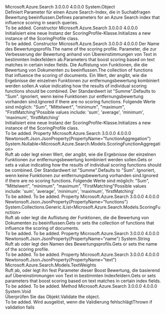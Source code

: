 <Type Name="ScoringProfile" FullName="Microsoft.Azure.Search.Models.ScoringProfile">
  <TypeSignature Language="C#" Value="public class ScoringProfile" />
  <TypeSignature Language="ILAsm" Value=".class public auto ansi beforefieldinit ScoringProfile extends System.Object" />
  <TypeSignature Language="DocId" Value="T:Microsoft.Azure.Search.Models.ScoringProfile" />
  <TypeSignature Language="VB.NET" Value="Public Class ScoringProfile" />
  <TypeSignature Language="F#" Value="type ScoringProfile = class" />
  <AssemblyInfo>
    <AssemblyName>Microsoft.Azure.Search</AssemblyName>
    <AssemblyVersion>3.0.0.0</AssemblyVersion>
    <AssemblyVersion>4.0.0.0</AssemblyVersion>
  </AssemblyInfo>
  <Base>
    <BaseTypeName>System.Object</BaseTypeName>
  </Base>
  <Interfaces />
  <Docs>
    <summary>
            <span data-ttu-id="e97ab-101">Definiert Parameter für einen Azure Search-Index, die in Suchabfragen Bewertung beeinflussen.</span><span class="sxs-lookup"><span data-stu-id="e97ab-101">Defines parameters for an Azure Search index that influence scoring in search queries.</span></span>
            <see href="https://docs.microsoft.com/rest/api/searchservice/Add-scoring-profiles-to-a-search-index" /></summary>
    <remarks>To be added.</remarks>
  </Docs>
  <Members>
    <Member MemberName=".ctor">
      <MemberSignature Language="C#" Value="public ScoringProfile ();" />
      <MemberSignature Language="ILAsm" Value=".method public hidebysig specialname rtspecialname instance void .ctor() cil managed" />
      <MemberSignature Language="DocId" Value="M:Microsoft.Azure.Search.Models.ScoringProfile.#ctor" />
      <MemberSignature Language="VB.NET" Value="Public Sub New ()" />
      <MemberType>Constructor</MemberType>
      <AssemblyInfo>
        <AssemblyName>Microsoft.Azure.Search</AssemblyName>
        <AssemblyVersion>3.0.0.0</AssemblyVersion>
        <AssemblyVersion>4.0.0.0</AssemblyVersion>
      </AssemblyInfo>
      <Parameters />
      <Docs>
        <summary>
            <span data-ttu-id="e97ab-102">Initialisiert eine neue Instanz der ScoringProfile-Klasse.</span><span class="sxs-lookup"><span data-stu-id="e97ab-102">Initializes a new instance of the ScoringProfile class.</span></span>
            </summary>
        <remarks>To be added.</remarks>
      </Docs>
    </Member>
    <Member MemberName=".ctor">
      <MemberSignature Language="C#" Value="public ScoringProfile (string name, Microsoft.Azure.Search.Models.TextWeights textWeights = null, System.Collections.Generic.IList&lt;Microsoft.Azure.Search.Models.ScoringFunction&gt; functions = null, Nullable&lt;Microsoft.Azure.Search.Models.ScoringFunctionAggregation&gt; functionAggregation = null);" />
      <MemberSignature Language="ILAsm" Value=".method public hidebysig specialname rtspecialname instance void .ctor(string name, class Microsoft.Azure.Search.Models.TextWeights textWeights, class System.Collections.Generic.IList`1&lt;class Microsoft.Azure.Search.Models.ScoringFunction&gt; functions, valuetype System.Nullable`1&lt;valuetype Microsoft.Azure.Search.Models.ScoringFunctionAggregation&gt; functionAggregation) cil managed" />
      <MemberSignature Language="DocId" Value="M:Microsoft.Azure.Search.Models.ScoringProfile.#ctor(System.String,Microsoft.Azure.Search.Models.TextWeights,System.Collections.Generic.IList{Microsoft.Azure.Search.Models.ScoringFunction},System.Nullable{Microsoft.Azure.Search.Models.ScoringFunctionAggregation})" />
      <MemberSignature Language="F#" Value="new Microsoft.Azure.Search.Models.ScoringProfile : string * Microsoft.Azure.Search.Models.TextWeights * System.Collections.Generic.IList&lt;Microsoft.Azure.Search.Models.ScoringFunction&gt; * Nullable&lt;Microsoft.Azure.Search.Models.ScoringFunctionAggregation&gt; -&gt; Microsoft.Azure.Search.Models.ScoringProfile" Usage="new Microsoft.Azure.Search.Models.ScoringProfile (name, textWeights, functions, functionAggregation)" />
      <MemberType>Constructor</MemberType>
      <AssemblyInfo>
        <AssemblyName>Microsoft.Azure.Search</AssemblyName>
        <AssemblyVersion>3.0.0.0</AssemblyVersion>
        <AssemblyVersion>4.0.0.0</AssemblyVersion>
      </AssemblyInfo>
      <Parameters>
        <Parameter Name="name" Type="System.String" />
        <Parameter Name="textWeights" Type="Microsoft.Azure.Search.Models.TextWeights" />
        <Parameter Name="functions" Type="System.Collections.Generic.IList&lt;Microsoft.Azure.Search.Models.ScoringFunction&gt;" />
        <Parameter Name="functionAggregation" Type="System.Nullable&lt;Microsoft.Azure.Search.Models.ScoringFunctionAggregation&gt;" />
      </Parameters>
      <Docs>
        <param name="name"><span data-ttu-id="e97ab-103">Der Name des Bewertungsprofils.</span><span class="sxs-lookup"><span data-stu-id="e97ab-103">The name of the scoring profile.</span></span></param>
        <param name="textWeights"><span data-ttu-id="e97ab-104">Parameter, die zur Verbesserung der Bewertung anhand von Übereinstimmungen von Text in bestimmten Indexfeldern ab.</span><span class="sxs-lookup"><span data-stu-id="e97ab-104">Parameters that boost scoring based on text matches in certain index fields.</span></span></param>
        <param name="functions"><span data-ttu-id="e97ab-105">Die Auflistung von Funktionen, die die Bewertung von Dokumenten zu beeinflussen.</span><span class="sxs-lookup"><span data-stu-id="e97ab-105">The collection of functions that influence the scoring of documents.</span></span></param>
        <param name="functionAggregation"><span data-ttu-id="e97ab-106">Ein Wert, der angibt, wie die Ergebnisse der einzelnen Funktionen zur entfernungsbewertung kombiniert werden sollen.</span><span class="sxs-lookup"><span data-stu-id="e97ab-106">A value indicating how the results of individual scoring functions should be combined.</span></span>
            <span data-ttu-id="e97ab-107">Der Standardwert ist "Summe".</span><span class="sxs-lookup"><span data-stu-id="e97ab-107">Defaults to "Sum".</span></span> <span data-ttu-id="e97ab-108">Ignoriert, wenn keine Funktionen zur entfernungsbewertung vorhanden sind.</span><span class="sxs-lookup"><span data-stu-id="e97ab-108">Ignored if there are no scoring functions.</span></span>
            <span data-ttu-id="e97ab-109">Folgende Werte sind möglich: "Sum", "Mittelwert", "minimum", "maximum", "FirstMatching"</span><span class="sxs-lookup"><span data-stu-id="e97ab-109">Possible values include: 'sum', 'average', 'minimum', 'maximum', 'firstMatching'</span></span></param>
        <summary>
            <span data-ttu-id="e97ab-110">Initialisiert eine neue Instanz der ScoringProfile-Klasse.</span><span class="sxs-lookup"><span data-stu-id="e97ab-110">Initializes a new instance of the ScoringProfile class.</span></span>
            </summary>
        <remarks>To be added.</remarks>
      </Docs>
    </Member>
    <Member MemberName="FunctionAggregation">
      <MemberSignature Language="C#" Value="public Nullable&lt;Microsoft.Azure.Search.Models.ScoringFunctionAggregation&gt; FunctionAggregation { get; set; }" />
      <MemberSignature Language="ILAsm" Value=".property instance valuetype System.Nullable`1&lt;valuetype Microsoft.Azure.Search.Models.ScoringFunctionAggregation&gt; FunctionAggregation" />
      <MemberSignature Language="DocId" Value="P:Microsoft.Azure.Search.Models.ScoringProfile.FunctionAggregation" />
      <MemberSignature Language="VB.NET" Value="Public Property FunctionAggregation As Nullable(Of ScoringFunctionAggregation)" />
      <MemberSignature Language="F#" Value="member this.FunctionAggregation : Nullable&lt;Microsoft.Azure.Search.Models.ScoringFunctionAggregation&gt; with get, set" Usage="Microsoft.Azure.Search.Models.ScoringProfile.FunctionAggregation" />
      <MemberType>Property</MemberType>
      <AssemblyInfo>
        <AssemblyName>Microsoft.Azure.Search</AssemblyName>
        <AssemblyVersion>3.0.0.0</AssemblyVersion>
        <AssemblyVersion>4.0.0.0</AssemblyVersion>
      </AssemblyInfo>
      <Attributes>
        <Attribute>
          <AttributeName>Newtonsoft.Json.JsonProperty(PropertyName="functionAggregation")</AttributeName>
        </Attribute>
      </Attributes>
      <ReturnValue>
        <ReturnType>System.Nullable&lt;Microsoft.Azure.Search.Models.ScoringFunctionAggregation&gt;</ReturnType>
      </ReturnValue>
      <Docs>
        <summary>
            <span data-ttu-id="e97ab-111">Ruft ab oder legt einen Wert, der angibt, wie die Ergebnisse der einzelnen Funktionen zur entfernungsbewertung kombiniert werden sollen.</span><span class="sxs-lookup"><span data-stu-id="e97ab-111">Gets or sets a value indicating how the results of individual scoring functions should be combined.</span></span> <span data-ttu-id="e97ab-112">Der Standardwert ist "Summe".</span><span class="sxs-lookup"><span data-stu-id="e97ab-112">Defaults to "Sum".</span></span> <span data-ttu-id="e97ab-113">Ignoriert, wenn keine Funktionen zur entfernungsbewertung vorhanden sind.</span><span class="sxs-lookup"><span data-stu-id="e97ab-113">Ignored if there are no scoring functions.</span></span> <span data-ttu-id="e97ab-114">Folgende Werte sind möglich: "Sum", "Mittelwert", "minimum", "maximum", "FirstMatching"</span><span class="sxs-lookup"><span data-stu-id="e97ab-114">Possible values include: 'sum', 'average', 'minimum', 'maximum', 'firstMatching'</span></span>
            </summary>
        <value>To be added.</value>
        <remarks>To be added.</remarks>
      </Docs>
    </Member>
    <Member MemberName="Functions">
      <MemberSignature Language="C#" Value="public System.Collections.Generic.IList&lt;Microsoft.Azure.Search.Models.ScoringFunction&gt; Functions { get; set; }" />
      <MemberSignature Language="ILAsm" Value=".property instance class System.Collections.Generic.IList`1&lt;class Microsoft.Azure.Search.Models.ScoringFunction&gt; Functions" />
      <MemberSignature Language="DocId" Value="P:Microsoft.Azure.Search.Models.ScoringProfile.Functions" />
      <MemberSignature Language="VB.NET" Value="Public Property Functions As IList(Of ScoringFunction)" />
      <MemberSignature Language="F#" Value="member this.Functions : System.Collections.Generic.IList&lt;Microsoft.Azure.Search.Models.ScoringFunction&gt; with get, set" Usage="Microsoft.Azure.Search.Models.ScoringProfile.Functions" />
      <MemberType>Property</MemberType>
      <AssemblyInfo>
        <AssemblyName>Microsoft.Azure.Search</AssemblyName>
        <AssemblyVersion>3.0.0.0</AssemblyVersion>
        <AssemblyVersion>4.0.0.0</AssemblyVersion>
      </AssemblyInfo>
      <Attributes>
        <Attribute>
          <AttributeName>Newtonsoft.Json.JsonProperty(PropertyName="functions")</AttributeName>
        </Attribute>
      </Attributes>
      <ReturnValue>
        <ReturnType>System.Collections.Generic.IList&lt;Microsoft.Azure.Search.Models.ScoringFunction&gt;</ReturnType>
      </ReturnValue>
      <Docs>
        <summary>
            <span data-ttu-id="e97ab-115">Ruft ab oder legt die Auflistung der Funktionen, die die Bewertung von Dokumenten zu beeinflussen.</span><span class="sxs-lookup"><span data-stu-id="e97ab-115">Gets or sets the collection of functions that influence the scoring of documents.</span></span>
            </summary>
        <value>To be added.</value>
        <remarks>To be added.</remarks>
      </Docs>
    </Member>
    <Member MemberName="Name">
      <MemberSignature Language="C#" Value="public string Name { get; set; }" />
      <MemberSignature Language="ILAsm" Value=".property instance string Name" />
      <MemberSignature Language="DocId" Value="P:Microsoft.Azure.Search.Models.ScoringProfile.Name" />
      <MemberSignature Language="VB.NET" Value="Public Property Name As String" />
      <MemberSignature Language="F#" Value="member this.Name : string with get, set" Usage="Microsoft.Azure.Search.Models.ScoringProfile.Name" />
      <MemberType>Property</MemberType>
      <AssemblyInfo>
        <AssemblyName>Microsoft.Azure.Search</AssemblyName>
        <AssemblyVersion>3.0.0.0</AssemblyVersion>
        <AssemblyVersion>4.0.0.0</AssemblyVersion>
      </AssemblyInfo>
      <Attributes>
        <Attribute>
          <AttributeName>Newtonsoft.Json.JsonProperty(PropertyName="name")</AttributeName>
        </Attribute>
      </Attributes>
      <ReturnValue>
        <ReturnType>System.String</ReturnType>
      </ReturnValue>
      <Docs>
        <summary>
            <span data-ttu-id="e97ab-116">Ruft ab oder legt den Namen des Bewertungsprofils.</span><span class="sxs-lookup"><span data-stu-id="e97ab-116">Gets or sets the name of the scoring profile.</span></span>
            </summary>
        <value>To be added.</value>
        <remarks>To be added.</remarks>
      </Docs>
    </Member>
    <Member MemberName="TextWeights">
      <MemberSignature Language="C#" Value="public Microsoft.Azure.Search.Models.TextWeights TextWeights { get; set; }" />
      <MemberSignature Language="ILAsm" Value=".property instance class Microsoft.Azure.Search.Models.TextWeights TextWeights" />
      <MemberSignature Language="DocId" Value="P:Microsoft.Azure.Search.Models.ScoringProfile.TextWeights" />
      <MemberSignature Language="VB.NET" Value="Public Property TextWeights As TextWeights" />
      <MemberSignature Language="F#" Value="member this.TextWeights : Microsoft.Azure.Search.Models.TextWeights with get, set" Usage="Microsoft.Azure.Search.Models.ScoringProfile.TextWeights" />
      <MemberType>Property</MemberType>
      <AssemblyInfo>
        <AssemblyName>Microsoft.Azure.Search</AssemblyName>
        <AssemblyVersion>3.0.0.0</AssemblyVersion>
        <AssemblyVersion>4.0.0.0</AssemblyVersion>
      </AssemblyInfo>
      <Attributes>
        <Attribute>
          <AttributeName>Newtonsoft.Json.JsonProperty(PropertyName="text")</AttributeName>
        </Attribute>
      </Attributes>
      <ReturnValue>
        <ReturnType>Microsoft.Azure.Search.Models.TextWeights</ReturnType>
      </ReturnValue>
      <Docs>
        <summary>
            <span data-ttu-id="e97ab-117">Ruft ab, oder legt ihn fest Parameter dieser Boost Bewertung, die basierend auf Übereinstimmungen von Text in bestimmten Indexfeldern.</span><span class="sxs-lookup"><span data-stu-id="e97ab-117">Gets or sets parameters that boost scoring based on text matches in certain index fields.</span></span>
            </summary>
        <value>To be added.</value>
        <remarks>To be added.</remarks>
      </Docs>
    </Member>
    <Member MemberName="Validate">
      <MemberSignature Language="C#" Value="public virtual void Validate ();" />
      <MemberSignature Language="ILAsm" Value=".method public hidebysig newslot virtual instance void Validate() cil managed" />
      <MemberSignature Language="DocId" Value="M:Microsoft.Azure.Search.Models.ScoringProfile.Validate" />
      <MemberSignature Language="VB.NET" Value="Public Overridable Sub Validate ()" />
      <MemberSignature Language="F#" Value="abstract member Validate : unit -&gt; unit&#xA;override this.Validate : unit -&gt; unit" Usage="scoringProfile.Validate " />
      <MemberType>Method</MemberType>
      <AssemblyInfo>
        <AssemblyName>Microsoft.Azure.Search</AssemblyName>
        <AssemblyVersion>3.0.0.0</AssemblyVersion>
        <AssemblyVersion>4.0.0.0</AssemblyVersion>
      </AssemblyInfo>
      <ReturnValue>
        <ReturnType>System.Void</ReturnType>
      </ReturnValue>
      <Parameters />
      <Docs>
        <summary>
            <span data-ttu-id="e97ab-118">Überprüfen Sie das Objekt.</span><span class="sxs-lookup"><span data-stu-id="e97ab-118">Validate the object.</span></span>
            </summary>
        <remarks>To be added.</remarks>
        <exception cref="T:Microsoft.Rest.ValidationException">
            <span data-ttu-id="e97ab-119">Wird ausgelöst, wenn die Validierung fehlschlägt</span><span class="sxs-lookup"><span data-stu-id="e97ab-119">Thrown if validation fails</span></span>
            </exception>
      </Docs>
    </Member>
  </Members>
</Type>